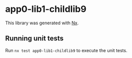 # app0-lib1-childlib9

This library was generated with [Nx](https://nx.dev).

## Running unit tests

Run `nx test app0-lib1-childlib9` to execute the unit tests.
